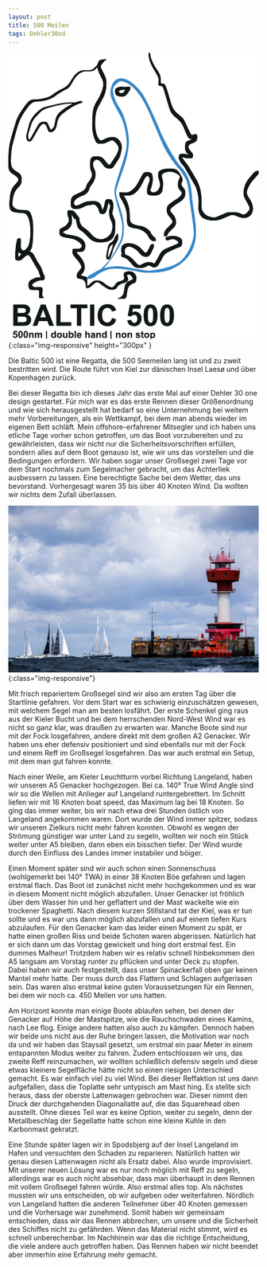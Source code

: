 ```yaml
---
layout: post
title: 500 Meilen 
tags: Dehler30od 
---
```


![baltic500cover](img/baltic500cover.jpg){:class="img-responsive" height="300px" }

Die Baltic 500 ist eine Regatta, die 500 Seemeilen lang ist und zu zweit
bestritten wird. Die Route führt von Kiel zur dänischen Insel Laesø und über
Kopenhagen zurück.

Bei dieser Regatta bin ich dieses Jahr das erste Mal auf einer Dehler 30 one
design gestartet. Für mich war es das erste Rennen dieser Größenordnung und wie
sich herausgestellt hat bedarf so eine Unternehmung bei weitem mehr
Vorbereitungen, als ein Wettkampf, bei dem man abends wieder im eigenen Bett
schläft. Mein offshore-erfahrener Mitsegler und ich haben uns etliche Tage
vorher schon getroffen, um das Boot vorzubereiten und zu gewährleisten, dass
wir nicht nur die Sicherheitsvorschriften erfüllen, sondern alles auf dem Boot
genauso ist, wie wir uns das vorstellen und die Bedingungen erfordern. Wir
haben sogar unser Großsegel zwei Tage vor dem Start nochmals zum Segelmacher
gebracht, um das Achterliek ausbessern zu lassen. Eine berechtigte Sache bei
dem Wetter, das uns bevorstand. Vorhergesagt waren 35 bis über 40 Knoten Wind.
Da wollten wir nichts dem Zufall überlassen.

![baltic500](img/baltic500.jpg){:class="img-responsive"}

Mit frisch repariertem Großsegel sind wir also am ersten Tag über die
Startlinie gefahren. Vor dem Start war es schwierig einzuschätzen gewesen, mit
welchem Segel man am besten losfährt. Der erste Schenkel ging raus aus der
Kieler Bucht und bei dem herrschenden Nord-West Wind war es nicht so ganz klar,
was draußen zu erwarten war. Manche Boote sind nur mit der Fock losgefahren,
andere direkt mit dem großen A2 Genacker. Wir haben uns eher defensiv
positioniert und sind ebenfalls nur mit der Fock und einem Reff im Großsegel
losgefahren. Das war auch erstmal ein Setup, mit dem man gut fahren konnte.

Nach einer Weile, am Kieler Leuchtturm vorbei Richtung Langeland, haben wir
unseren A5 Genacker hochgezogen. Bei ca. 140° True Wind Angle sind wir so die
Wellen mit Anlieger auf Langeland runtergebrettert. Im Schnitt liefen wir mit 16
Knoten boat speed, das Maximum lag bei 18 Knoten. So ging das immer weiter, bis
wir nach etwa drei Stunden östlich von Langeland angekommen waren. Dort wurde
der Wind immer spitzer, sodass wir unseren Zielkurs nicht mehr fahren konnten.
Obwohl es wegen der Strömung günstiger war unter Land zu segeln, wollten wir
noch ein Stück weiter unter A5 bleiben, dann eben ein bisschen tiefer. Der Wind
wurde durch den Einfluss des Landes immer instabiler und böiger.

Einen Moment später sind wir auch schon einen Sonnenschuss
(wohlgemerkt bei 140° TWA) in einer 38 Knoten Böe gefahren und lagen erstmal
flach. Das Boot ist zunächst nicht mehr hochgekommen und es war in diesem
Moment nicht möglich abzufallen. Unser Genacker ist fröhlich über dem Wasser
hin und her geflattert und der Mast wackelte wie ein trockener Spaghetti.
Nach diesem kurzen Stillstand tat der Kiel, was er tun sollte und es war uns
dann möglich abzufallen und auf einem tiefen Kurs abzulaufen. Für den Genacker
kam das leider einen Moment zu spät, er hatte einen großen Riss und beide
Schoten waren abgerissen. Natürlich hat er sich dann um das Vorstag gewickelt
und hing dort erstmal fest. Ein dummes Malheur! Trotzdem haben wir es relativ
schnell hinbekommen den A5 langsam am Vorstag runter zu pflücken und unter Deck
zu stopfen. Dabei haben wir auch festgestellt, dass unser Spinackerfall oben
gar keinen Mantel mehr hatte. Der muss durch das Flattern und Schlagen
aufgerissen sein. Das waren also erstmal keine guten Voraussetzungen für ein
Rennen, bei dem wir noch ca. 450 Meilen vor uns hatten. 

Am Horizont konnte man einige Boote ablaufen sehen, bei denen der Genacker auf
Höhe der Mastspitze, wie die Rauchschwaden eines Kamins, nach Lee flog. Einige
andere hatten also auch zu kämpfen. Dennoch haben wir beide uns nicht aus der
Ruhe bringen lassen, die Motivation war noch da und wir haben das Staysail
gesetzt, um erstmal ein paar Meter in einem entspannten Modus weiter zu fahren.
Zudem entschlossen wir uns, das zweite Reff reinzumachen, wir wollten
schließlich defensiv segeln und diese etwas kleinere Segelfläche hätte nicht so
einen riesigen Unterschied gemacht. Es war einfach viel zu viel Wind. Bei
dieser Reffaktion ist uns dann aufgefallen, dass die Toplatte sehr untypisch am
Mast hing. Es stellte sich heraus, dass der oberste Lattenwagen gebrochen war.
Dieser nimmt den Druck der durchgehenden Diagonallatte auf, die das Squarehead
oben ausstellt. Ohne dieses Teil war es keine Option, weiter zu segeln, denn
der Metallbeschlag der Segellatte hatte schon eine kleine Kuhle in den
Karbonmast gekratzt.

Eine Stunde später lagen wir in Spodsbjerg auf der Insel Langeland im Hafen und
versuchten den Schaden zu reparieren. Natürlich hatten wir genau diesen
Lattenwagen nicht als Ersatz dabei. Also wurde improvisiert. Mit unserer neuen
Lösung war es nur noch möglich mit Reff zu segeln, allerdings war es auch nicht
absehbar, dass man überhaupt in dem Rennen mit vollem Großsegel fahren würde.
Also erstmal alles top. Als nächstes mussten wir uns entscheiden, ob wir
aufgeben oder weiterfahren. Nördlich von Langeland hatten die anderen
Teilnehmer über 40 Knoten gemessen und die Vorhersage war zunehmend. Somit
haben wir gemeinsam entschieden, dass wir das Rennen abbrechen, um unsere und
die Sicherheit des Schiffes nicht zu gefährden. Wenn das Material nicht
stimmt, wird es schnell unberechenbar. Im Nachhinein war das die richtige
Entscheidung, die viele andere auch getroffen haben. Das Rennen haben wir nicht
beendet aber immerhin eine Erfahrung mehr gemacht.

